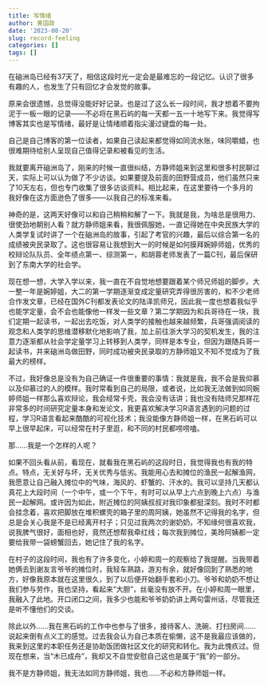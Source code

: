 ```yaml
---
title: 写情绪
author: 黄国政
date: '2023-08-20'
slug: record-feeling
categories: []
tags: []
---
```


<!--more-->

在硇洲岛已经有37天了，相信这段时光一定会是最难忘的一段记忆。认识了很多有趣的人，也发生了只有回忆才会发觉的故事。

原来会很遗憾，总觉得没能好好记录。也是过了这么长一段时间，我才想着不要拘泥于一板一眼的记录——不必将在黑石屿的每一天都一五一十地写下来。我觉得写博客其实也是写情绪，最好是让情绪顺着指尖漫过键盘的每一处。

自己是自己博客的第一位读者，如果自己读起来都觉得如同流水账，味同嚼蜡，也很难期待给别人呈现自己值得记录和被看见的生活。

我就要离开硇洲岛了，刚来的时候一直很纠结，方静师姐来到这里和很多村民聊过天，实际上可以认为做了不少访谈。如果要提及前面的田野营成员，他们虽然只来了10天左右，但也专门收集了很多访谈资料。相比起来，在这里要待一个多月的我好像在这方面逊色了很多——以我自己的标准来看。

神奇的是，这两天好像可以和自己稍稍和解了一下。我就是我，为啥总是很用力、很使劲地朝别人看？就方静师姐来看，我很佩服她，一直记得她在中央民族大学的人类学复试时讲了一个在硇洲岛的故事，引起了考官的兴趣，最后以综合第一名的成绩被央民录取了。这也很容易让我想到大一的时候是如何膜拜婉婷师姐，优秀的校辩论队队员、全年绩点第一、综测第一，和胡蓉老师发表了一篇C刊，最后保研到了东南大学的社会学。

现在想一想，大学入学以来，我一直在不自觉地想要跟着某个师兄师姐的脚步。大一整一年是婉婷姐，大二的第一学期逐渐变成定量研究弄得很厉害的，和不少老师合作发文章，已经在国外C刊都发表论文的陆泽凯师兄，因此我一度也想着我似乎也能学定量，会不会也能像他一样发一些文章？第二学期因为和兵哥待在一块，我们定期一起读书，一起出去吃饭，对人类学的接触也越来越频繁，兵哥强调阅读的观念和人类学的思维潜移默化地影响了我，加上前往浙大学习的契机发生，我的注意力逐渐都从社会学定量学习上转移到人类学，同样是本专业，但因为跟随兵哥一起读书，并来硇洲岛做田野，同时成功被央民录取的方静师姐又不知不觉成为了我最大的榜样。

不过，我好像总是没有为自己确证一件很重要的事情：我就是我，我不会是我仰慕以及仰慕过的人的模样。我时常看到自己的局限，或者说，比如我无法做到如同婉婷师姐一样那么喜欢辩论，我会经常卡壳，我会没有话讲；我也没有陆师兄那样花非常多的时间研究定量本身和发论文，我更喜欢解决学习R语言遇到的问题的过程，学习R语言看起来酷酷的可视化技术；我没能像方静师姐一样，在黑石屿可以早上很早起床，可以经常在村子里逛，和不同的村民都唠唠嗑。

那……我是一个怎样的人呢？

如果不回头看从前，看现在，就看我在黑石屿的这段时日，我觉得我也有我的特点。特点，无关好与坏，无关优秀与低劣。我能用心去和摊位的渔民一起解渔网，我愿意让自己融入摊位中的气味，海风的、虾蟹的、汗水的。我可以坚持几天都认真花上大段时间（一个中午，或一个下午，有时可以从早上六点到晚上六点）与渔民一起解网。或许因为如此，附近摊位的阿姨叔叔对我印象都挺深刻。我时不时都会挂念着，喜欢把脚放在堆积螺壳的箱子里的周阿姨，她虽然不记得我的名字，但总是会关心我是不是已经离开村子；只见过我两次的谢奶奶，不知缘何很喜欢我，说我脾气很好，面相也好，竟然还想帮我牵红线；每次我到摊位，美玲阿姨都一定要给我带一袋螃蟹回去，她记住了我的名字。

在村子的这段时间，我也有了许多变化，小婷和周一的观察给了我提醒。当我带着她俩去到谢友言爷爷的摊位时，我轻车熟路，游刃有余，就好像回到了熟悉的地方，好像我原本就在这里很久，到了以后便开始翻手套和小刀。爷爷和奶奶不想让我们参与劳作，我也坚持，看起来“大胆”，丝毫没有放不开。在小婷和周一眼里，我融入了此地。开口闭口之间，我多少也能和爷爷奶奶讲上两句雷州话，尽管我还是听不懂他们的交谈。

除此以外……我在黑石屿的工作中也参与了很多，接待客人、洗碗、打扫房间……说起来倒有点义工的感觉。过去我会认为自己本质在偷懒，这不是我最应该做的，我来到这里的本职任务还是协助饭团做社区文化的研究和转化。我为此愧疚过。但现在想来，当“木已成舟”，我却又不自觉安慰自己这也是属于“我”的一部分。

我不是方静师姐，我无法如同方静师姐，我也……不必和方静师姐一样。